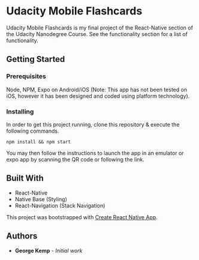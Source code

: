 # Udacity Mobile Flashcards

Udacity Mobile Flashcards is my final project of the React-Native section of the Udacity Nanodegree Course. See the functionality section for a list of functionality.  

## Getting Started

### Prerequisites

Node, NPM, Expo on Android/iOS
(Note: This app has not been tested on iOS, however it has been designed and coded using platform technology).

### Installing

In order to get this project running, clone this repository & execute the following commands. 


```
npm install && npm start
```

You may then follow the instructions to launch the app in an emulator or expo app by scanning the QR code or following the link.

## Built With

* React-Native
* Native Base (Styling)
* React-Navigation (Stack Navigation)

This project was bootstrapped with [Create React Native App](https://github.com/react-community/create-react-native-app).

## Authors

* **George Kemp** - *Initial work*



